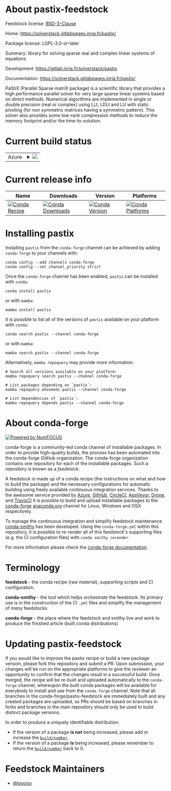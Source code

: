 About pastix-feedstock
======================

Feedstock license: [BSD-3-Clause](https://github.com/conda-forge/pastix-feedstock/blob/main/LICENSE.txt)

Home: https://solverstack.gitlabpages.inria.fr/pastix/

Package license: LGPL-3.0-or-later

Summary: library for solving sparse real and complex linear systems of equations

Development: https://gitlab.inria.fr/solverstack/pastix

Documentation: https://solverstack.gitlabpages.inria.fr/pastix/

PaStiX (Parallel Sparse matriX package) is a scientific library that
provides a high performance parallel solver for very large sparse linear
systems based on direct methods. Numerical algorithms are implemented
in single or double precision (real or complex) using LLt, LDLt and LU
with static pivoting (for non symmetric matrices having a symmetric pattern).
This solver also provides some low-rank compression methods to reduce the
memory footprint and/or the time-to-solution.


Current build status
====================


<table>
    
  <tr>
    <td>Azure</td>
    <td>
      <details>
        <summary>
          <a href="https://dev.azure.com/conda-forge/feedstock-builds/_build/latest?definitionId=23017&branchName=main">
            <img src="https://dev.azure.com/conda-forge/feedstock-builds/_apis/build/status/pastix-feedstock?branchName=main">
          </a>
        </summary>
        <table>
          <thead><tr><th>Variant</th><th>Status</th></tr></thead>
          <tbody><tr>
              <td>linux_64</td>
              <td>
                <a href="https://dev.azure.com/conda-forge/feedstock-builds/_build/latest?definitionId=23017&branchName=main">
                  <img src="https://dev.azure.com/conda-forge/feedstock-builds/_apis/build/status/pastix-feedstock?branchName=main&jobName=linux&configuration=linux%20linux_64_" alt="variant">
                </a>
              </td>
            </tr><tr>
              <td>osx_64</td>
              <td>
                <a href="https://dev.azure.com/conda-forge/feedstock-builds/_build/latest?definitionId=23017&branchName=main">
                  <img src="https://dev.azure.com/conda-forge/feedstock-builds/_apis/build/status/pastix-feedstock?branchName=main&jobName=osx&configuration=osx%20osx_64_" alt="variant">
                </a>
              </td>
            </tr>
          </tbody>
        </table>
      </details>
    </td>
  </tr>
</table>

Current release info
====================

| Name | Downloads | Version | Platforms |
| --- | --- | --- | --- |
| [![Conda Recipe](https://img.shields.io/badge/recipe-pastix-green.svg)](https://anaconda.org/conda-forge/pastix) | [![Conda Downloads](https://img.shields.io/conda/dn/conda-forge/pastix.svg)](https://anaconda.org/conda-forge/pastix) | [![Conda Version](https://img.shields.io/conda/vn/conda-forge/pastix.svg)](https://anaconda.org/conda-forge/pastix) | [![Conda Platforms](https://img.shields.io/conda/pn/conda-forge/pastix.svg)](https://anaconda.org/conda-forge/pastix) |

Installing pastix
=================

Installing `pastix` from the `conda-forge` channel can be achieved by adding `conda-forge` to your channels with:

```
conda config --add channels conda-forge
conda config --set channel_priority strict
```

Once the `conda-forge` channel has been enabled, `pastix` can be installed with `conda`:

```
conda install pastix
```

or with `mamba`:

```
mamba install pastix
```

It is possible to list all of the versions of `pastix` available on your platform with `conda`:

```
conda search pastix --channel conda-forge
```

or with `mamba`:

```
mamba search pastix --channel conda-forge
```

Alternatively, `mamba repoquery` may provide more information:

```
# Search all versions available on your platform:
mamba repoquery search pastix --channel conda-forge

# List packages depending on `pastix`:
mamba repoquery whoneeds pastix --channel conda-forge

# List dependencies of `pastix`:
mamba repoquery depends pastix --channel conda-forge
```


About conda-forge
=================

[![Powered by
NumFOCUS](https://img.shields.io/badge/powered%20by-NumFOCUS-orange.svg?style=flat&colorA=E1523D&colorB=007D8A)](https://numfocus.org)

conda-forge is a community-led conda channel of installable packages.
In order to provide high-quality builds, the process has been automated into the
conda-forge GitHub organization. The conda-forge organization contains one repository
for each of the installable packages. Such a repository is known as a *feedstock*.

A feedstock is made up of a conda recipe (the instructions on what and how to build
the package) and the necessary configurations for automatic building using freely
available continuous integration services. Thanks to the awesome service provided by
[Azure](https://azure.microsoft.com/en-us/services/devops/), [GitHub](https://github.com/),
[CircleCI](https://circleci.com/), [AppVeyor](https://www.appveyor.com/),
[Drone](https://cloud.drone.io/welcome), and [TravisCI](https://travis-ci.com/)
it is possible to build and upload installable packages to the
[conda-forge](https://anaconda.org/conda-forge) [anaconda.org](https://anaconda.org/)
channel for Linux, Windows and OSX respectively.

To manage the continuous integration and simplify feedstock maintenance
[conda-smithy](https://github.com/conda-forge/conda-smithy) has been developed.
Using the ``conda-forge.yml`` within this repository, it is possible to re-render all of
this feedstock's supporting files (e.g. the CI configuration files) with ``conda smithy rerender``.

For more information please check the [conda-forge documentation](https://conda-forge.org/docs/).

Terminology
===========

**feedstock** - the conda recipe (raw material), supporting scripts and CI configuration.

**conda-smithy** - the tool which helps orchestrate the feedstock.
                   Its primary use is in the construction of the CI ``.yml`` files
                   and simplify the management of *many* feedstocks.

**conda-forge** - the place where the feedstock and smithy live and work to
                  produce the finished article (built conda distributions)


Updating pastix-feedstock
=========================

If you would like to improve the pastix recipe or build a new
package version, please fork this repository and submit a PR. Upon submission,
your changes will be run on the appropriate platforms to give the reviewer an
opportunity to confirm that the changes result in a successful build. Once
merged, the recipe will be re-built and uploaded automatically to the
`conda-forge` channel, whereupon the built conda packages will be available for
everybody to install and use from the `conda-forge` channel.
Note that all branches in the conda-forge/pastix-feedstock are
immediately built and any created packages are uploaded, so PRs should be based
on branches in forks and branches in the main repository should only be used to
build distinct package versions.

In order to produce a uniquely identifiable distribution:
 * If the version of a package **is not** being increased, please add or increase
   the [``build/number``](https://docs.conda.io/projects/conda-build/en/latest/resources/define-metadata.html#build-number-and-string).
 * If the version of a package **is** being increased, please remember to return
   the [``build/number``](https://docs.conda.io/projects/conda-build/en/latest/resources/define-metadata.html#build-number-and-string)
   back to 0.

Feedstock Maintainers
=====================

* [@looooo](https://github.com/looooo/)

